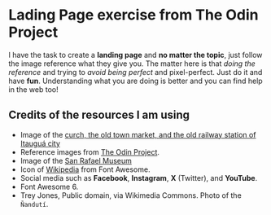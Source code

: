 # Lading Page exercise from The Odin Project

I have the task to create a **landing page** and **no matter the topic**, just follow the image reference what they give you. The matter here is that *doing the reference* and trying to *avoid being perfect* and pixel-perfect. Just do it and have **fun**. Understanding what you are doing is better and you can find help in the web too!

## Credits of the resources I am using

- Image of the [curch, the old town market, and the old railway station of Itauguá city](http://www.itaugua.com.py/v1/index.php/categories/social-media/18151-historia-de-itaugua)
- Reference images from [The Odin Project](https://www.theodinproject.com/lessons/foundations-landing-page#assignment).
- Image of the [San Rafael Museum](https://visitaparaguay.com.py/lugar/469/museo-parroquial-san-rafael-y-museo-comunitario-del-nanduti#&gid=1&pid=1)
- Icon of [Wikipedia](https://en.wikipedia.org/wiki/Main_Page) from Font Awesome.
- Social media such as **Facebook**, **Instagram**, **X** (Twitter), and **YouTube**.
- Font Awesome 6.
- Trey Jones, Public domain, via Wikimedia Commons. Photo of the `Ñandutí`.
